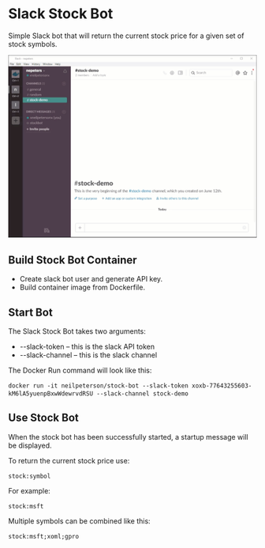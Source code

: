 # Slack Stock Bot

Simple Slack bot that will return the current stock price for a given set of stock symbols.

![](./media/stock-bot.gif)

## Build Stock Bot Container

- Create slack bot user and generate API key.
- Build container image from Dockerfile.

## Start Bot

The Slack Stock Bot takes two arguments:
- --slack-token – this is the slack API token
- --slack-channel – this is the slack channel

The Docker Run command will look like this:

```none
docker run -it neilpeterson/stock-bot --slack-token xoxb-77643255603-kM6lA5yuenpBxwWdewrvdRSU --slack-channel stock-demo
```

## Use Stock Bot

When the stock bot has been successfully started, a startup message will be displayed.

To return the current stock price use:

```none
stock:symbol
```

For example:

```none
stock:msft
```

Multiple symbols can be combined like this:

```none
stock:msft;xoml;gpro
```


